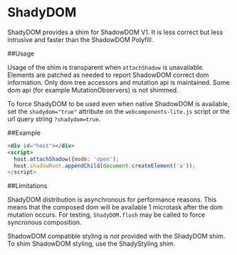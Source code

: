 ShadyDOM
========

ShadyDOM provides a shim for ShadowDOM V1. It is less correct but less intrusive
and faster than the ShadowDOM Polyfill.

##Usage

Usage of the shim is transparent when `attachShadow` is unavailable. Elements are
patched as needed to report ShadowDOM correct dom information. Only dom tree
accessors and mutation api is maintained. Some dom api
(for example MutationObservers) is not shimmed.

To force ShadyDOM to be used even when native ShadowDOM is available, set
the `shadydom="true"` attribute on the `webcomponents-lite.js` script or
the url query string `?shadydom=true`.

##Example

```html
<div id="host"></div>
<script>
  host.attachShadow({mode: 'open');
  host.shadowRoot.appendChild(document.createElement('a'));
</script>

```

##Limitations

ShadyDOM distribution is asynchronous for performance reasons. This means that
the composed dom will be available 1 microtask after the dom mutation occurs.
For testing, `ShadyDOM.flush` may be called to force syncronous composition.

ShadowDOM compatible styling is *not* provided with the ShadyDOM shim. To
shim ShadowDOM styling, use the ShadyStyling shim.
